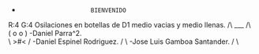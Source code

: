 
*
                          BIENVENIDO
 R:4 G:4 Osilaciones en botellas de D1 medio vacias y medio llenas. 
             /\ ___ /\        
            (  o   o  )      -Daniel Parra^2.       
             \  >#<  /       -Daniel Espinel Rodriguez.
             /       \       -Jose Luis Gamboa Santander.
            /         \                           
